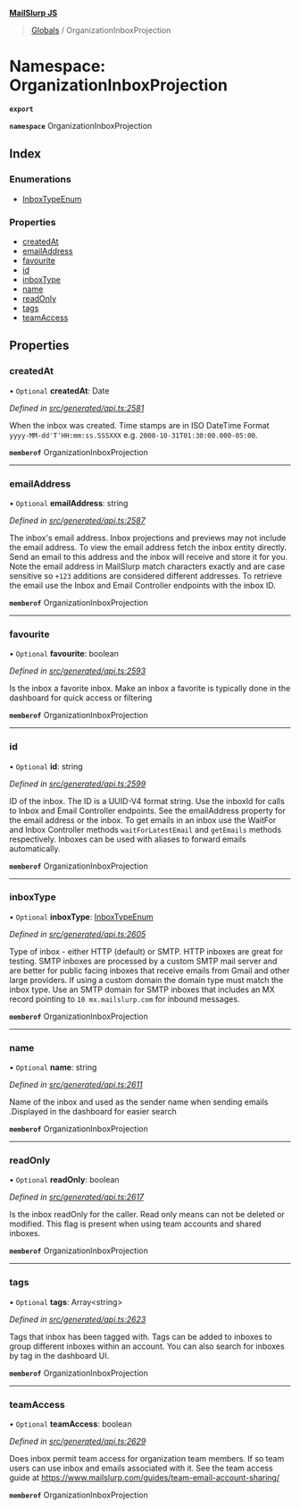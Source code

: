 **[MailSlurp JS](../README.md)**

> [Globals](../README.md) / OrganizationInboxProjection

# Namespace: OrganizationInboxProjection

**`export`** 

**`namespace`** OrganizationInboxProjection

## Index

### Enumerations

* [InboxTypeEnum](../enums/organizationinboxprojection.inboxtypeenum.md)

### Properties

* [createdAt](organizationinboxprojection.md#createdat)
* [emailAddress](organizationinboxprojection.md#emailaddress)
* [favourite](organizationinboxprojection.md#favourite)
* [id](organizationinboxprojection.md#id)
* [inboxType](organizationinboxprojection.md#inboxtype)
* [name](organizationinboxprojection.md#name)
* [readOnly](organizationinboxprojection.md#readonly)
* [tags](organizationinboxprojection.md#tags)
* [teamAccess](organizationinboxprojection.md#teamaccess)

## Properties

### createdAt

• `Optional` **createdAt**: Date

*Defined in [src/generated/api.ts:2581](https://github.com/mailslurp/mailslurp-client/blob/6b679b8/src/generated/api.ts#L2581)*

When the inbox was created. Time stamps are in ISO DateTime Format `yyyy-MM-dd'T'HH:mm:ss.SSSXXX` e.g. `2000-10-31T01:30:00.000-05:00`.

**`memberof`** OrganizationInboxProjection

___

### emailAddress

• `Optional` **emailAddress**: string

*Defined in [src/generated/api.ts:2587](https://github.com/mailslurp/mailslurp-client/blob/6b679b8/src/generated/api.ts#L2587)*

The inbox's email address. Inbox projections and previews may not include the email address. To view the email address fetch the inbox entity directly. Send an email to this address and the inbox will receive and store it for you. Note the email address in MailSlurp match characters exactly and are case sensitive so `+123` additions are considered different addresses. To retrieve the email use the Inbox and Email Controller endpoints with the inbox ID.

**`memberof`** OrganizationInboxProjection

___

### favourite

• `Optional` **favourite**: boolean

*Defined in [src/generated/api.ts:2593](https://github.com/mailslurp/mailslurp-client/blob/6b679b8/src/generated/api.ts#L2593)*

Is the inbox a favorite inbox. Make an inbox a favorite is typically done in the dashboard for quick access or filtering

**`memberof`** OrganizationInboxProjection

___

### id

• `Optional` **id**: string

*Defined in [src/generated/api.ts:2599](https://github.com/mailslurp/mailslurp-client/blob/6b679b8/src/generated/api.ts#L2599)*

ID of the inbox. The ID is a UUID-V4 format string. Use the inboxId for calls to Inbox and Email Controller endpoints. See the emailAddress property for the email address or the inbox. To get emails in an inbox use the WaitFor and Inbox Controller methods `waitForLatestEmail` and `getEmails` methods respectively. Inboxes can be used with aliases to forward emails automatically.

**`memberof`** OrganizationInboxProjection

___

### inboxType

• `Optional` **inboxType**: [InboxTypeEnum](../enums/organizationinboxprojection.inboxtypeenum.md)

*Defined in [src/generated/api.ts:2605](https://github.com/mailslurp/mailslurp-client/blob/6b679b8/src/generated/api.ts#L2605)*

Type of inbox - either HTTP (default) or SMTP. HTTP inboxes are great for testing. SMTP inboxes are processed by a custom SMTP mail server and are better for public facing inboxes that receive emails from Gmail and other large providers. If using a custom domain the domain type must match the inbox type. Use an SMTP domain for SMTP inboxes that includes an MX record pointing to `10 mx.mailslurp.com` for inbound messages.

**`memberof`** OrganizationInboxProjection

___

### name

• `Optional` **name**: string

*Defined in [src/generated/api.ts:2611](https://github.com/mailslurp/mailslurp-client/blob/6b679b8/src/generated/api.ts#L2611)*

Name of the inbox and used as the sender name when sending emails .Displayed in the dashboard for easier search

**`memberof`** OrganizationInboxProjection

___

### readOnly

• `Optional` **readOnly**: boolean

*Defined in [src/generated/api.ts:2617](https://github.com/mailslurp/mailslurp-client/blob/6b679b8/src/generated/api.ts#L2617)*

Is the inbox readOnly for the caller. Read only means can not be deleted or modified. This flag is present when using team accounts and shared inboxes.

**`memberof`** OrganizationInboxProjection

___

### tags

• `Optional` **tags**: Array\<string>

*Defined in [src/generated/api.ts:2623](https://github.com/mailslurp/mailslurp-client/blob/6b679b8/src/generated/api.ts#L2623)*

Tags that inbox has been tagged with. Tags can be added to inboxes to group different inboxes within an account. You can also search for inboxes by tag in the dashboard UI.

**`memberof`** OrganizationInboxProjection

___

### teamAccess

• `Optional` **teamAccess**: boolean

*Defined in [src/generated/api.ts:2629](https://github.com/mailslurp/mailslurp-client/blob/6b679b8/src/generated/api.ts#L2629)*

Does inbox permit team access for organization team members. If so team users can use inbox and emails associated with it. See the team access guide at https://www.mailslurp.com/guides/team-email-account-sharing/

**`memberof`** OrganizationInboxProjection
